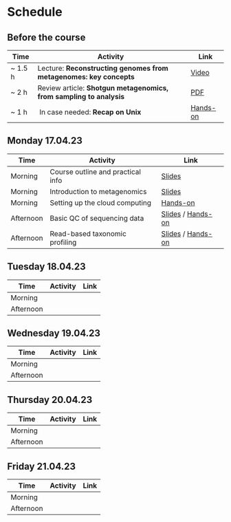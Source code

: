 # Schedule

## Before the course

|Time     |Activity|Link|
|---------|--------|----|
| ~ 1.5 h | Lecture: __Reconstructing genomes from metagenomes: key concepts__ | [Video](https://www.youtube.com/watch?v=RjNdHGK4ruo)|
| ~ 2 h  | Review article: __Shotgun metagenomics, from sampling to analysis__ | [PDF](Articles/nbt.3935.pdf)|
| ~ 1 h | In case needed: __Recap on Unix__ | [Hands-on](command-line-basics.md)|

## Monday 17.04.23

|Time     |Activity|Link|
|---------|--------|----|
|Morning  |Course outline and practical info|[Slides](Lectures/course-outline-and-practical-info.pdf)|
|Morning  |Introduction to metagenomics|[Slides](Lectures/introduction-to-metagenomics.pdf)|
|Morning  |Setting up the cloud computing|[Hands-on](exercises.md#setting-up-the-cloud-computing)|
|Afternoon|Basic QC of sequencing data|[Slides](Lectures/) / [Hands-on](exercises.md#basic-qc-of-sequencing-data)|
|Afternoon|Read-based taxonomic profiling|[Slides](Lectures/read-based-taxonomic-profiling.pdf) / [Hands-on](exercises.md#read-based-taxonomic-profiling)|

## Tuesday 18.04.23

|Time     |Activity|Link|
|---------|--------|----|
|Morning  |||
|Afternoon|||

## Wednesday 19.04.23

|Time     |Activity|Link|
|---------|--------|----|
|Morning  |||
|Afternoon|||

## Thursday 20.04.23

|Time     |Activity|Link|
|---------|--------|----|
|Morning  |||
|Afternoon|||

## Friday 21.04.23

|Time     |Activity|Link|
|---------|--------|----|
|Morning  |||
|Afternoon|||
